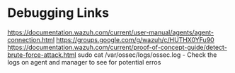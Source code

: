 # Debugging Links

https://documentation.wazuh.com/current/user-manual/agents/agent-connection.html
https://groups.google.com/g/wazuh/c/HUTHX0YFu90
https://documentation.wazuh.com/current/proof-of-concept-guide/detect-brute-force-attack.html
sudo cat /var/ossec/logs/ossec.log - Check the logs on agent and manager to see for potential erros
